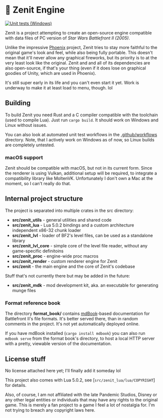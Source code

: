 # 🚀 Zenit Engine
[![Unit tests (Windows)](https://github.com/natanalt/zenit/actions/workflows/unit-tests-windows.yml/badge.svg)](https://github.com/natanalt/zenit/actions/workflows/unit-tests-windows.yml)

Zenit is a project attempting to create an open-source engine compatible with data files of PC version of *Star Wars Battlefront II (2005)*.

Unlike the impressive [Phoenix](https://github.com/LibSWBF2/SWBF2Phoenix) project, Zenit tries to stay more faithful to the original game's look and feel, while also being fully portable. This doesn't mean that it'll never allow any graphical fireworks, but its priority is to at the very least look like the original. Zenit and and all of its dependencies are also open-source, if that's your thing (even if it does lose on graphical goodies of Unity, which are used in Phoenix).

It's still super early in its life and you can't even start it yet. Work is underway to make it at least load to menu, though. lol

## Building
To build Zenit you need Rust and a C compiler compatible with the toolchain (used to compile Lua). Just run `cargo build`. It should work on Windows and Linux without issues.

You can also look at automated unit test workflows in the [.github/workflows](.github/workflows) directory. Note, that I actively work on Windows as of now, so Linux builds are completely untested.

### macOS support
Zenit should be compatible with macOS, but not in its current form. Since the renderer is using Vulkan, additional setup will be required, to integrate a compatibility library like MoltenVK. Unfortunately I don't own a Mac at the moment, so I can't really do that.

## Internal project structure
The project is separated into multiple crates in the src directory:
 * **src/zenit_utils** - general utilities and shared code
 * **src/zenit_lua** - Lua 5.0.2 bindings and a custom architecture independent x86-32 chunk loader
 * **src/zenit_lvl** - loader of BF2's level files, can be used as a standalone library
 * **src/zenit_lvl_core** - simple core of the level file reader, without any game-specific definitoins
 * **src/zenit_proc** - engine-wide proc macros
 * **src/zenit_render** - custom renderer engine for Zenit
 * **src/zenit** - the main engine and the core of Zenit's codebase

Stuff that's not currently there but may be added in the future:
 * **src/zenit_mdk** - mod development kit, aka. an executable for generating munge files 

### Format reference book
The directory **format_book/** contains [mdBook](https://github.com/rust-lang/mdBook)-based documentation for Battlefront II's file formats. It's better served there, than in random comments in the project. It's not yet automatically deployed online.

If you have mdBook installed (`cargo install mdbook`) you can also run `mdbook serve` from the format book's directory, to host a local HTTP server with a pretty, viewable version of the documentation.

## License stuff
No license attached here yet; I'll finally add it someday lol

This project also comes with Lua 5.0.2, see [`src/zenit_lua/lua/COPYRIGHT`] for details.

Also, of course, I am not affiliated with the late Pandemic Studios, Disney or any other legal entities or individuals that may have any rights to the original game. This is merely a fan project to a game I feel a lot of nostalgia for. I'm not trying to breach any copyright laws here.
